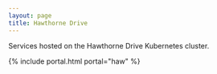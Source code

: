 ```yaml
---
layout: page
title: Hawthorne Drive
---
```


Services hosted on the Hawthorne Drive Kubernetes cluster.

{% include portal.html portal="haw" %}